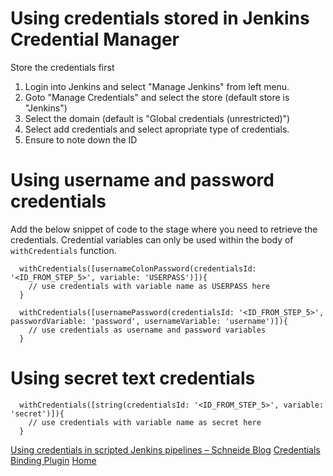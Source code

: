 # Using credentials stored in Jenkins Credential Manager

Store the credentials first
1. Login into Jenkins and select "Manage Jenkins" from left menu.
2. Goto "Manage Credentials" and select the store (default store is "Jenkins")
3. Select the domain (default is "Global credentials (unrestricted)")
4. Select add credentials and select apropriate type of credentials.
5. Ensure to note down the ID

# Using username and password credentials
Add the below snippet of code to the stage where you need to retrieve the credentials. Credential variables can only be used within the body of `withCredentials` function.
```
  withCredentials([usernameColonPassword(credentialsId: '<ID_FROM_STEP_5>', variable: 'USERPASS')]){
    // use credentials with variable name as USERPASS here
  }
```

```
  withCredentials([usernamePassword(credentialsId: '<ID_FROM_STEP_5>', passwordVariable: 'password', usernameVariable: 'username')]){
    // use credentials as username and password variables
  }
```

# Using secret text credentials
```
  withCredentials([string(credentialsId: '<ID_FROM_STEP_5>', variable: 'secret')]){
    // use credentials with variable name as secret here
  }
```

[Using credentials in scripted Jenkins pipelines – Schneide Blog](https://schneide.blog/2021/06/02/using-credentials-in-scripted-jenkins-pipelines/)
[Credentials Binding Plugin](https://www.jenkins.io/doc/pipeline/steps/credentials-binding/#withcredentials-bind-credentials-to-variables)
[Home](../README.md)

